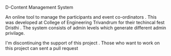 D-Content Management System 

An online tool to manage the participants and event co-ordinators . 
This was developed at College of Engineering Trivandrum for their techincal fest Dristhi . The system consists of admin levels which generate different admin privilage.


I'm discontinuing the support of this project . Those who want to work on this project can sent a pull request 


